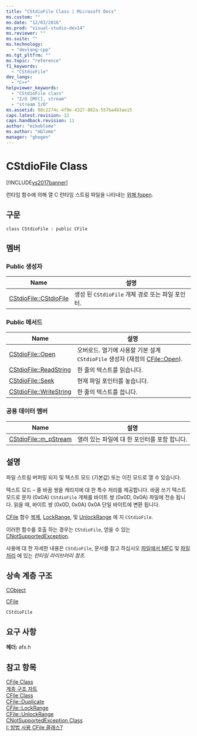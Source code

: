```yaml
---
title: "CStdioFile Class | Microsoft Docs"
ms.custom: ""
ms.date: "12/03/2016"
ms.prod: "visual-studio-dev14"
ms.reviewer: ""
ms.suite: ""
ms.technology: 
  - "devlang-cpp"
ms.tgt_pltfrm: ""
ms.topic: "reference"
f1_keywords: 
  - "CStdioFile"
dev_langs: 
  - "C++"
helpviewer_keywords: 
  - "CStdioFile class"
  - "I/O [MFC], stream"
  - "stream I/O"
ms.assetid: 88c2274c-4f0e-4327-882a-557ba4b3ae15
caps.latest.revision: 22
caps.handback.revision: 11
author: "mikeblome"
ms.author: "mblome"
manager: "ghogen"
---
```

# CStdioFile Class
[!INCLUDE[vs2017banner](../../assembler/inline/includes/vs2017banner.md)]

런타임 함수에 의해 열 C 런타임 스트림 파일을 나타내는  [위해 fopen](../../c-runtime-library/reference/fopen-wfopen.md).  
  
## 구문  
  
```  
class CStdioFile : public CFile  
```  
  
## 멤버  
  
### Public 생성자  
  
|Name|설명|  
|----------|--------|  
|[CStdioFile::CStdioFile](../Topic/CStdioFile::CStdioFile.md)|생성 된 `CStdioFile` 개체 경로 또는 파일 포인터.|  
  
### Public 메서드  
  
|Name|설명|  
|----------|--------|  
|[CStdioFile::Open](../Topic/CStdioFile::Open.md)|오버로드.  열기에 사용할 기본 설계 `CStdioFile` 생성자 \(재정의  [CFile::Open](../Topic/CFile::Open.md)\).|  
|[CStdioFile::ReadString](../Topic/CStdioFile::ReadString.md)|한 줄의 텍스트를 읽습니다.|  
|[CStdioFile::Seek](../Topic/CStdioFile::Seek.md)|현재 파일 포인터를 놓습니다.|  
|[CStdioFile::WriteString](../Topic/CStdioFile::WriteString.md)|한 줄의 텍스트를 씁니다.|  
  
### 공용 데이터 멤버  
  
|Name|설명|  
|----------|--------|  
|[CStdioFile::m\_pStream](../Topic/CStdioFile::m_pStream.md)|열려 있는 파일에 대 한 포인터를 포함 합니다.|  
  
## 설명  
 파일 스트림 버퍼링 되지 및 텍스트 모드 \(기본값\) 또는 이진 모드로 열 수 있습니다.  
  
 텍스트 모드 – 줄 바꿈 쌍을 캐리지에 대 한 특수 처리를 제공합니다.  바꿈 쓰기 텍스트 모드로 문자 \(0x0A\) `CStdioFile` 개체를 바이트 쌍 \(0x0D, 0x0A\) 파일에 전송 됩니다.  읽을 때, 바이트 쌍 \(0x0D, 0x0A\) 0x0A 단일 바이트에 변환 됩니다.  
  
 [CFile](../../mfc/reference/cfile-class.md) 함수  [복제](../Topic/CFile::Duplicate.md),  [LockRange](../Topic/CFile::LockRange.md), 및  [UnlockRange](../Topic/CFile::UnlockRange.md) 에 지 `CStdioFile`.  
  
 이러한 함수를 호출 하는 경우는 `CStdioFile`, 얻을 수 있는  [CNotSupportedException](../../mfc/reference/cnotsupportedexception-class.md).  
  
 사용에 대 한 자세한 내용은 `CStdioFile`, 문서를 참고 하십시오  [파일에서 MFC](../../mfc/files-in-mfc.md) 및  [파일 처리](../../c-runtime-library/file-handling.md) 에 있는  *런타임 라이브러리 참조*.  
  
## 상속 계층 구조  
 [CObject](../../mfc/reference/cobject-class.md)  
  
 [CFile](../../mfc/reference/cfile-class.md)  
  
 `CStdioFile`  
  
## 요구 사항  
 **헤더:**  afx.h  
  
## 참고 항목  
 [CFile Class](../../mfc/reference/cfile-class.md)   
 [계층 구조 차트](../../mfc/hierarchy-chart.md)   
 [CFile Class](../../mfc/reference/cfile-class.md)   
 [CFile::Duplicate](../Topic/CFile::Duplicate.md)   
 [CFile::LockRange](../Topic/CFile::LockRange.md)   
 [CFile::UnlockRange](../Topic/CFile::UnlockRange.md)   
 [CNotSupportedException Class](../../mfc/reference/cnotsupportedexception-class.md)   
 [I: 방법 사용 CFile 클래스?](http://go.microsoft.com/fwlink/?LinkId=128046)